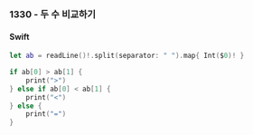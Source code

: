 ### 1330 - 두 수 비교하기

#### Swift

```swift
let ab = readLine()!.split(separator: " ").map{ Int($0)! }

if ab[0] > ab[1] {
    print(">")
} else if ab[0] < ab[1] {
    print("<")
} else {
    print("=")
}
```